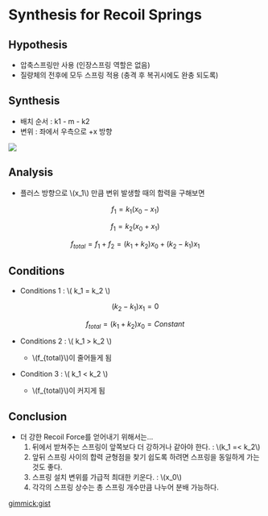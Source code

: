 

# Synthesis for Recoil Springs

## Hypothesis
* 압축스프링만 사용 (인장스프링 역할은 없음)
* 질량체의 전후에 모두 스프링 적용 (충격 후 복귀시에도 완충 되도록)

## Synthesis
* 배치 순서 : k1 - m - k2
* 변위 : 좌에서 우측으로 +x 방향

![](http://www.ux1.eiu.edu/~cfadd/1150-05/Hmwk/Ch13/Images/D13.2b.gif)

## Analysis
* 플러스 방향으로 \\(x_1\\) 만큼 변위 발생할 때의 합력을 구해보면

$$
f_1 = k_1 ( x_0 - x_1 )
$$

$$
f_1 = k_2 ( x_0 + x_1 )
$$

$$
f_{total} = f_1 + f_2 = ( k_1 + k_2 ) x_0 + ( k_2 - k_1 ) x_1
$$

## Conditions

* Conditions 1 : \\( k_1 = k_2 \\)

$$( k_2 - k_1 ) x_1 = 0$$

$$f_{total} = ( k_1 + k_2 ) x_0 = Constant$$

* Conditions 2 : \\( k_1 > k_2 \\)

  + \\(f_{total}\\)이 줄어들게 됨

* Condition 3 : \\( k_1 < k_2 \\)

  + \\(f_{total}\\)이 커지게 됨


## Conclusion

* 더 강한 Recoil Force를 얻어내기 위해서는...
  1. 뒤에서 받쳐주는 스프링이 앞쪽보다 더 강하거나 같아야 한다. : \\(k_1 =< k_2\\)
  2. 앞뒤 스프링 사이의 합력 균형점을 찾기 쉽도록 하려면 스프링을 동일하게 가는 것도 좋다.
  2. 스프링 설치 변위를 가급적 최대한 키운다. : \\(x_0\\)
  3. 각각의 스프링 상수는 총 스프링 개수만큼 나누어 분배 가능하다.
  
  



[gimmick:gist](443d83fa1d213976e6de.)
  

  
  

